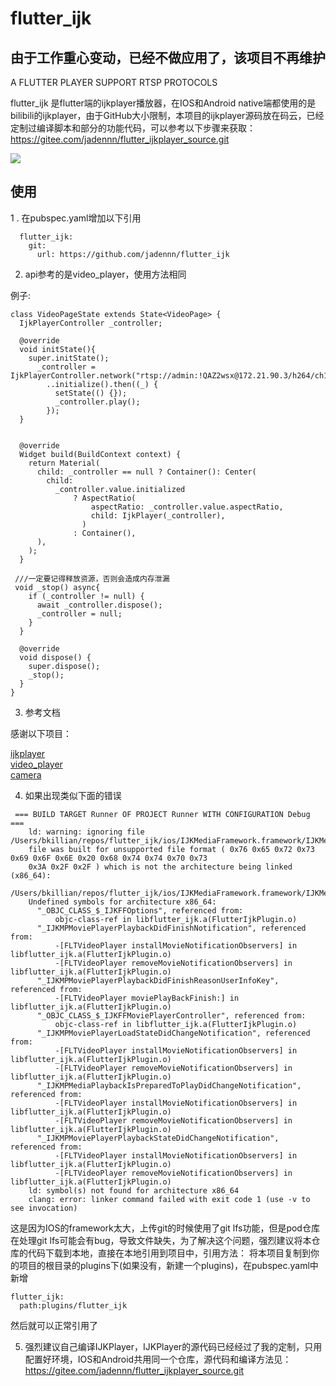 # flutter_ijk

## 由于工作重心变动，已经不做应用了，该项目不再维护

A FLUTTER PLAYER SUPPORT RTSP PROTOCOLS

  flutter_ijk 是flutter端的ijkplayer播放器，在IOS和Android native端都使用的是bilibili的ijkplayer，由于GitHub大小限制，本项目的ijkplayer源码放在码云，已经定制过编译脚本和部分的功能代码，可以参考以下步骤来获取：
https://gitee.com/jadennn/flutter_ijkplayer_source.git

![](https://github.com/jadennn/flutter_ijk/blob/master/publish.png)

## 使用

1 . 在pubspec.yaml增加以下引用

```
  flutter_ijk:
    git:
      url: https://github.com/jadennn/flutter_ijk

```

2. api参考的是video_player，使用方法相同

例子:

```
class VideoPageState extends State<VideoPage> {
  IjkPlayerController _controller;

  @override
  void initState(){
    super.initState();
      _controller = IjkPlayerController.network("rtsp://admin:!QAZ2wsx@172.21.90.3/h264/ch1/main/av_stream")
        ..initialize().then((_) {
          setState(() {});
          _controller.play();
        });
  }


  @override
  Widget build(BuildContext context) {
    return Material(
      child: _controller == null ? Container(): Center(
        child:
          _controller.value.initialized
              ? AspectRatio(
                  aspectRatio: _controller.value.aspectRatio,
                  child: IjkPlayer(_controller),
                )
              : Container(),
      ),
    );
  }
  
 ///一定要记得释放资源，否则会造成内存泄漏
 void _stop() async{
    if (_controller != null) {
      await _controller.dispose();
      _controller = null;
    }
  }

  @override
  void dispose() {
    super.dispose();
    _stop();
  }
}
```

3. 参考文档

感谢以下项目：

[ijkplayer](https://github.com/bilibili/ijkplayer)     
[video_player](https://github.com/flutter/plugins/tree/master/packages/video_player)     
[camera](https://github.com/flutter/plugins/tree/master/packages/camera)  


4. 如果出现类似下面的错误
```
 === BUILD TARGET Runner OF PROJECT Runner WITH CONFIGURATION Debug ===
    ld: warning: ignoring file /Users/bkillian/repos/flutter_ijk/ios/IJKMediaFramework.framework/IJKMediaFramework,
    file was built for unsupported file format ( 0x76 0x65 0x72 0x73 0x69 0x6F 0x6E 0x20 0x68 0x74 0x74 0x70 0x73
    0x3A 0x2F 0x2F ) which is not the architecture being linked (x86_64):
    /Users/bkillian/repos/flutter_ijk/ios/IJKMediaFramework.framework/IJKMediaFramework
    Undefined symbols for architecture x86_64:
      "_OBJC_CLASS_$_IJKFFOptions", referenced from:
          objc-class-ref in libflutter_ijk.a(FlutterIjkPlugin.o)
      "_IJKMPMoviePlayerPlaybackDidFinishNotification", referenced from:
          -[FLTVideoPlayer installMovieNotificationObservers] in libflutter_ijk.a(FlutterIjkPlugin.o)
          -[FLTVideoPlayer removeMovieNotificationObservers] in libflutter_ijk.a(FlutterIjkPlugin.o)
      "_IJKMPMoviePlayerPlaybackDidFinishReasonUserInfoKey", referenced from:
          -[FLTVideoPlayer moviePlayBackFinish:] in libflutter_ijk.a(FlutterIjkPlugin.o)
      "_OBJC_CLASS_$_IJKFFMoviePlayerController", referenced from:
          objc-class-ref in libflutter_ijk.a(FlutterIjkPlugin.o)
      "_IJKMPMoviePlayerLoadStateDidChangeNotification", referenced from:
          -[FLTVideoPlayer installMovieNotificationObservers] in libflutter_ijk.a(FlutterIjkPlugin.o)
          -[FLTVideoPlayer removeMovieNotificationObservers] in libflutter_ijk.a(FlutterIjkPlugin.o)
      "_IJKMPMediaPlaybackIsPreparedToPlayDidChangeNotification", referenced from:
          -[FLTVideoPlayer installMovieNotificationObservers] in libflutter_ijk.a(FlutterIjkPlugin.o)
          -[FLTVideoPlayer removeMovieNotificationObservers] in libflutter_ijk.a(FlutterIjkPlugin.o)
      "_IJKMPMoviePlayerPlaybackStateDidChangeNotification", referenced from:
          -[FLTVideoPlayer installMovieNotificationObservers] in libflutter_ijk.a(FlutterIjkPlugin.o)
          -[FLTVideoPlayer removeMovieNotificationObservers] in libflutter_ijk.a(FlutterIjkPlugin.o)
    ld: symbol(s) not found for architecture x86_64
    clang: error: linker command failed with exit code 1 (use -v to see invocation)
```
 这是因为IOS的framework太大，上传git的时候使用了git lfs功能，但是pod仓库在处理git lfs可能会有bug，导致文件缺失，为了解决这个问题，强烈建议将本仓库的代码下载到本地，直接在本地引用到项目中，引用方法：
 将本项目复制到你的项目的根目录的plugins下(如果没有，新建一个plugins)，在pubspec.yaml中新增
 ```
 flutter_ijk:
   path:plugins/flutter_ijk
 ```
 然后就可以正常引用了
 
 5. 强烈建议自己编译IJKPlayer，IJKPlayer的源代码已经经过了我的定制，只用配置好环境，IOS和Android共用同一个仓库，源代码和编译方法见：https://gitee.com/jadennn/flutter_ijkplayer_source.git
